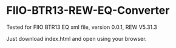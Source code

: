 # FIIO-BTR13-REW-EQ-Converter




Tested for FIIO BTR13 EQ xml file, version 0.0.1, REW V5.31.3

Just download index.html and open using your browser.

